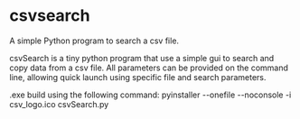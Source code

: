 # csvsearch
A simple Python program to search a csv file.

csvSearch is a tiny python program that use a simple gui to search and copy data from a csv file. All parameters can be provided on the command line, allowing quick launch using specific file and search parameters.

.exe build using the following command:
pyinstaller --onefile --noconsole -i csv_logo.ico csvSearch.py
